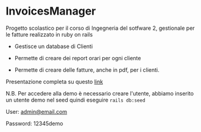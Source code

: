 # InvoicesManager 

Progetto scolastico per il corso di Ingegneria del sotfware 2, gestionale per le fatture realizzato in ruby on rails

* Gestisce un database di Clienti

* Permette di creare dei report orari per ogni cliente

* Permette di creare delle fatture, anche in pdf, per i clienti.

Presentazione completa su questo [link](https://docs.google.com/presentation/d/1N3_idcXaNJD3zxyTkMqDvOBdMEYPRP3D2ZDbPYRqPlQ/edit?usp=sharing)

N.B.
Per accedere alla demo è necessario creare l'utente, abbiamo inserito un utente demo nel seed
quindi eseguire `rails db:seed`

User: admin@email.com

Password: 12345demo